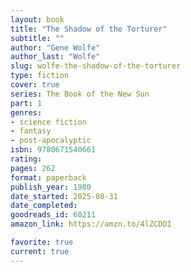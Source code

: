 ```yaml
---
layout: book
title: "The Shadow of the Torturer"
subtitle: ""
author: "Gene Wolfe"
author_last: "Wolfe"
slug: wolfe-the-shadow-of-the-torturer
type: fiction
cover: true
series: The Book of the New Sun
part: 1
genres:
- science fiction
- fantasy
- post-apocalyptic
isbn: 9780671540661
rating: 
pages: 262
format: paperback
publish_year: 1980
date_started: 2025-08-31
date_completed: 
goodreads_id: 60211
amazon_link: https://amzn.to/4lZCDDI

favorite: true
current: true
---
```

